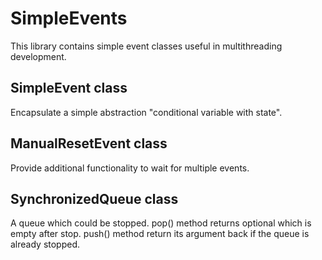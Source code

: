 # SimpleEvents

This library contains simple event classes useful in multithreading development.

## SimpleEvent class

Encapsulate a simple abstraction "conditional variable with state".

## ManualResetEvent class

Provide additional functionality to wait for multiple events.

## SynchronizedQueue class

A queue which could be stopped.
pop() method returns optional which is empty after stop.
push() method return its argument back if the queue is already stopped.
